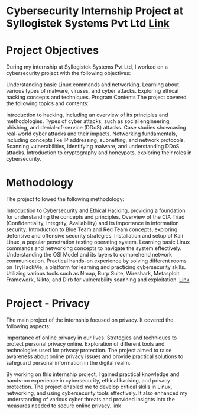 # Cybersecurity Internship Project at Syllogistek Systems Pvt Ltd [Link](https://drive.google.com/drive/folders/1WzyFkVgLKWHXvP3anJA7FU8A35vUEBvY?usp=drive_link)

# Project Objectives

During my internship at Syllogistek Systems Pvt Ltd, I worked on a cybersecurity project with the following objectives:

Understanding basic Linux commands and networking.
Learning about various types of malware, viruses, and cyber attacks.
Exploring ethical hacking concepts and techniques.
Program Contents
The project covered the following topics and contents:

Introduction to hacking, including an overview of its principles and methodologies.
Types of cyber attacks, such as social engineering, phishing, and denial-of-service (DDoS) attacks.
Case studies showcasing real-world cyber attacks and their impacts.
Networking fundamentals, including concepts like IP addressing, subnetting, and network protocols.
Scanning vulnerabilities, identifying malware, and understanding DDoS attacks.
Introduction to cryptography and honeypots, exploring their roles in cybersecurity.

# Methodology

The project followed the following methodology:

Introduction to Cybersecurity and Ethical Hacking, providing a foundation for understanding the concepts and principles.
Overview of the CIA Triad (Confidentiality, Integrity, Availability) and its importance in information security.
Introduction to Blue Team and Red Team concepts, exploring defensive and offensive security strategies.
Installation and setup of Kali Linux, a popular penetration testing operating system.
Learning basic Linux commands and networking concepts to navigate the system effectively.
Understanding the OSI Model and its layers to comprehend network communication.
Practical hands-on experience by solving different rooms on TryHackMe, a platform for learning and practicing cybersecurity skills.
Utilizing various tools such as Nmap, Burp Suite, Wireshark, Metasploit Framework, Nikto, and Dirb for vulnerability scanning and exploitation.
[Link](https://drive.google.com/file/d/1kXDPJe9HXQz2VlIfFWBzAhKSx7ZwfxZA/view?usp=drive_link)

# Project - Privacy

The main project of the internship focused on privacy. It covered the following aspects:

Importance of online privacy in our lives.
Strategies and techniques to protect personal privacy online.
Exploration of different tools and technologies used for privacy protection.
The project aimed to raise awareness about online privacy issues and provide practical solutions to safeguard personal information in the digital realm.

By working on this internship project, I gained practical knowledge and hands-on experience in cybersecurity, ethical hacking, and privacy protection. The project enabled me to develop critical skills in Linux, networking, and using cybersecurity tools effectively. It also enhanced my understanding of various cyber threats and provided insights into the measures needed to secure online privacy. [link](https://docs.google.com/document/d/1vMO6tnlwEHY1t6wBkMconjJi02J5dgnI/edit?usp=sharing&ouid=107461330307233870107&rtpof=true&sd=true)





